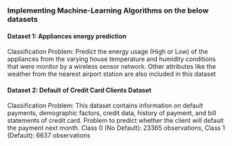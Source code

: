 ### Implementing Machine-Learning Algorithms on the below datasets

#### Dataset 1: Appliances energy prediction
Classification Problem:  Predict the energy usage (High or Low) of the appliances from the varying house temperature and humidity conditions that were monitor by a wireless sensor network. Other attributes like the weather from the nearest airport station are also included in this dataset

#### Dataset 2: Default of Credit Card Clients Dataset
Classification Problem: This dataset contains information on default payments, demographic factors, credit data, history of payment, and bill statements of credit card. Problem to predict whether the client will default the payment next month. Class 0 (No Default): 23365 observations, Class 1 (Default): 6637 observations


